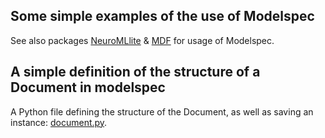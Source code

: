## Some simple examples of the use of Modelspec

See also packages [NeuroMLlite](https://github.com/NeuroML/NeuroMLlite) & [MDF](https://github.com/ModECI/MDF) for usage of Modelspec.

## A simple definition of the structure of a Document in modelspec

A Python file defining the structure of the Document, as well as saving an instance: [document.py](document.py).
